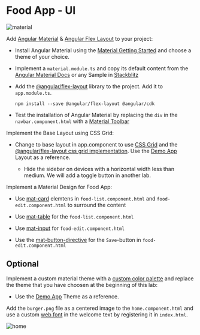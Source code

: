 # Food App - UI

![material](_images/material.jpg)

Add [Angular Material](https://material.angular.io) & [Angular Flex Layout](https://github.com/angular/flex-layout/wiki) to your project:

- Install Angular Material using the [Material Getting Started](https://material.angular.io/guide/getting-started) and choose a theme of your choice.

- Implement a `material.module.ts` and copy its default content from the [Angular Material Docs](https://material.angular.io/components/categories) or any Sample in [Stackblitz](https://stackblitz.com/run?file=src/app/badge-overview-example.ts)

- Add the [@angular/flex-layout](https://github.com/angular/flex-layout/wiki) library to the project. Add it to `app.module.ts`. 

    ```
    npm install --save @angular/flex-layout @angular/cdk
    ```

- Test the installation of Angular Material by replacing the `div` in the `navbar.component.html` with a [Material Toolbar](https://material.angular.io/components/toolbar/overview)

Implement the Base Layout using CSS Grid:

- Change to base layout in app.component to use [CSS Grid](https://css-tricks.com/snippets/css/complete-guide-grid/) and the [@angular/flex-layout css grid implementation](https://github.com/angular/flex-layout/blob/master/guides/Grid.md). Use the [Demo App](.../../Demos/05-UI/user-interface/src/app/app.component.html) Layout as a reference.
    
    - Hide the sidebar on devices with a horizontal width less than medium. We will add a toggle button in another lab.

Implement a Material Design for Food App:

- Use [mat-card](https://material.angular.io/components/card/overview) elemtens in `food-list.component.html` and `food-edit.component.html` to surround the content

- Use [mat-table](https://material.angular.io/components/table/overview) for the `food-list.component.html`
- Use [mat-input](https://material.angular.io/components/form-field/overview) for `food-edit.component.html`

- Use the [mat-button-directive](https://material.angular.io/components/button/examples) for the `Save`-button in `food-edit.component.html`

## Optional 

Implement a custom material theme with a [custom color palette](https://material.io/resources/color/#!/?view.left=0&view.right=0) and replace the theme that you have choosen at the beginning of this lab:

- Use the [Demo App](https://github.com/arambazamba/ng-dev/tree/main/Demos/05-UI/UserInterface/src/theme) Theme as a reference.

Add the `burger.png` file as a centered image to the `home.component.html` and use a custom [web font](https://fonts.google.com/) in the welcome text by registering it in `index.html`.

![home](_images/home.jpg)
